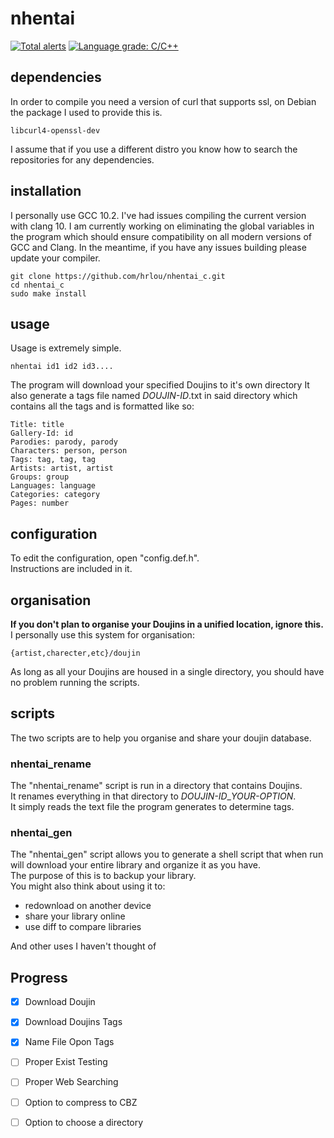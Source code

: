 # nhentai
[![Total alerts](https://img.shields.io/lgtm/alerts/g/hrlou/nhentai_c.svg?logo=lgtm&logoWidth=18)](https://lgtm.com/projects/g/hrlou/nhentai_c/alerts/)
[![Language grade: C/C++](https://img.shields.io/lgtm/grade/cpp/g/hrlou/nhentai_c.svg?logo=lgtm&logoWidth=18)](https://lgtm.com/projects/g/hrlou/nhentai_c/context:cpp)

## dependencies
In order to compile you need a version of curl that supports ssl, on Debian the package I used to provide this is.
```
libcurl4-openssl-dev
```
I assume that if you use a different distro you know how to search the repositories for any dependencies.

## installation
I personally use GCC 10.2. I've had issues compiling the current version with clang 10. I am currently working on eliminating the global variables in the program which should ensure compatibility on all modern versions of GCC and Clang. In the meantime, if you have any issues building please update your compiler.
```
git clone https://github.com/hrlou/nhentai_c.git
cd nhentai_c
sudo make install
```

## usage
Usage is extremely simple.
```
nhentai id1 id2 id3....
```
The program will download your specified Doujins to it's own directory
It also generate a tags file named *DOUJIN-ID*.txt in said directory which contains all the tags and is formatted like so: 
```
Title: title
Gallery-Id: id
Parodies: parody, parody
Characters: person, person
Tags: tag, tag, tag
Artists: artist, artist
Groups: group
Languages: language
Categories: category
Pages: number
```

## configuration
To edit the configuration, open "config.def.h".  
Instructions are included in it.

## organisation
**If you don't plan to organise your Doujins in a unified location, ignore this.**  
I personally use this system for organisation:
```
{artist,charecter,etc}/doujin
```
As long as all your Doujins are housed in a single directory, you should have no problem running the scripts. 

## scripts
The two scripts are to help you organise and share your doujin database.  
### nhentai_rename
The "nhentai_rename" script is run in a directory that contains Doujins.  
It renames everything in that directory to *DOUJIN-ID*_*YOUR-OPTION*.   
It simply reads the text file the program generates to determine tags.
### nhentai_gen
The "nhentai_gen" script allows you to generate a shell script that when run will download your entire library and organize it as you have.   
The purpose of this is to backup your library.   
You might also think about using it to:
- redownload on another device
- share your library online
- use diff to compare libraries
  
And other uses I haven't thought of

## Progress
- [x] Download Doujin
- [x] Download Doujins Tags
- [x] Name File Opon Tags
- [ ] Proper Exist Testing
- [ ] Proper Web Searching
- [ ] Option to compress to CBZ
- [ ] Option to choose a directory


